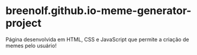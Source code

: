 # breenolf.github.io-meme-generator-project

Página desenvolvida em HTML, CSS e JavaScript que permite a criação de memes pelo usuário!
